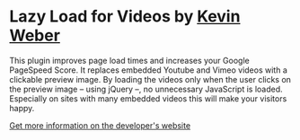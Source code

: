 Lazy Load for Videos by [Kevin Weber](http://kevinw.de)
====================

This plugin improves page load times and increases your Google PageSpeed Score. It replaces embedded Youtube and Vimeo videos with a clickable preview image.
By loading the videos only when the user clicks on the preview image – using jQuery –, no unnecessary JavaScript is loaded. Especially on sites with many embedded videos this will make your visitors happy.

[Get more information on the developer's website](kevinw.de/lazyloadvideos)